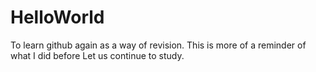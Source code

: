 # HelloWorld
To learn github again as a way of revision.
This is more of a reminder of what I did before
Let us continue to study.


